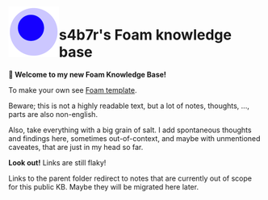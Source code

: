 <img src="attachments/foam-icon.png" width=100 align="left">

# s4b7r's Foam knowledge base

**👋 Welcome to my new Foam Knowledge Base!**

To make your own see [Foam template](https://github.com/foambubble/foam-template).

Beware; this is not a highly readable text, but a lot of notes, thoughts, ..., parts are also non-english.

Also, take everything with a big grain of salt. I add spontaneous thoughts and findings here, sometimes out-of-context, and maybe with unmentioned caveates, that are just in my head so far.

**Look out!** Links are still flaky!

Links to the parent folder redirect to notes that are currently out of scope for this public KB. Maybe they will be migrated here later.
